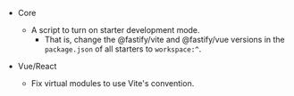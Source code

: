 
- Core
  - A script to turn on starter development mode.
    - That is, change the @fastify/vite and @fastify/vue versions in
      the `package.json` of all starters to `workspace:^`.

- Vue/React
  - Fix virtual modules to use Vite's convention.
